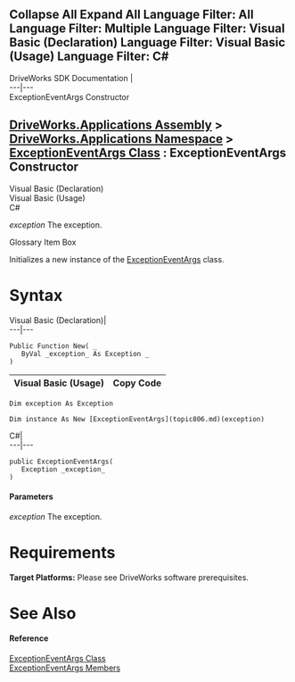 Collapse All Expand All Language Filter: All  Language Filter: Multiple  Language Filter: Visual Basic (Declaration) Language Filter: Visual Basic (Usage) Language Filter: C#  
---  
DriveWorks SDK Documentation  |   
---|---  
ExceptionEventArgs Constructor   
  
[DriveWorks.Applications Assembly](topic13.md) > [DriveWorks.Applications Namespace](topic16.md) > [ExceptionEventArgs Class](topic806.md) : ExceptionEventArgs Constructor  
---  
  
Visual Basic (Declaration)    
Visual Basic (Usage)    
C# 

_exception_
    The exception.

Glossary Item Box

Initializes a new instance of the [ExceptionEventArgs](topic806.md) class. 

# Syntax

Visual Basic (Declaration)|   
---|---  
      
    
    Public Function New( _
       ByVal _exception_ As Exception _
    )  
  
Visual Basic (Usage)| Copy Code  
---|---  
      
    
    Dim exception As Exception
     
    Dim instance As New [ExceptionEventArgs](topic806.md)(exception)  
  
C#|   
---|---  
      
    
    public ExceptionEventArgs( 
       Exception _exception_
    )  
  
#### Parameters

 _exception_
    The exception.

# Requirements

**Target Platforms:** Please see DriveWorks software prerequisites.

# See Also

#### Reference

[ExceptionEventArgs Class](topic806.md)   
[ExceptionEventArgs Members](topic807.md)


